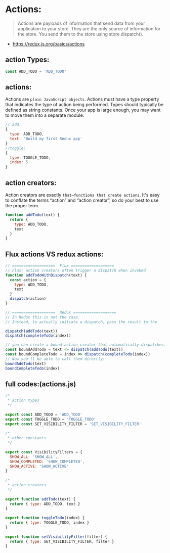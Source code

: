 # Actions:
> Actions are payloads of information that send data from your application to your store. They are the only source of information for the store. You send them to the store using store.dispatch().
+ https://redux.js.org/basics/actions


## action Types:
```js
const ADD_TODO = 'ADD_TODO'
```

## actions:
Actions are `plain JavaScript objects`. Actions must have a type property that indicates the type of action being performed. Types should typically be defined as string constants. Once your app is large enough, you may want to move them into a separate module.
```js
// add:
{
  type: ADD_TODO,
  text: 'Build my first Redux app'
}
//toggle:
{
  type: TOGGLE_TODO,
  index: 5
}
```


## action creators:
Action creators are exactly `that—functions that create actions`. It's easy to conflate the terms “action” and “action creator”, so do your best to use the proper term.
```js
function addTodo(text) {
  return {
    type: ADD_TODO,
    text
  }
}
```

## Flux actions VS redux actions:
```js
// ===================  Flux ===================
// Flux: action creators often trigger a dispatch when invoked
function addTodoWithDispatch(text) {
  const action = {
    type: ADD_TODO,
    text
  }
  dispatch(action)
}

// ===================  Redux ===================
// In Redux this is not the case.
// Instead, to actually initiate a dispatch, pass the result to the 

dispatch(addTodo(text))
dispatch(completeTodo(index))

// you can create a bound action creator that automatically dispatches:
const boundAddTodo = text => dispatch(addTodo(text))
const boundCompleteTodo = index => dispatch(completeTodo(index))
// Now you'll be able to call them directly:
boundAddTodo(text)
boundCompleteTodo(index)
```


## full codes:(actions.js)
```js
/*
 * action types
 */
​
export const ADD_TODO = 'ADD_TODO'
export const TOGGLE_TODO = 'TOGGLE_TODO'
export const SET_VISIBILITY_FILTER = 'SET_VISIBILITY_FILTER'
​
/*
 * other constants
 */
​
export const VisibilityFilters = {
  SHOW_ALL: 'SHOW_ALL',
  SHOW_COMPLETED: 'SHOW_COMPLETED',
  SHOW_ACTIVE: 'SHOW_ACTIVE'
}
​
/*
 * action creators
 */
​
export function addTodo(text) {
  return { type: ADD_TODO, text }
}
​
export function toggleTodo(index) {
  return { type: TOGGLE_TODO, index }
}
​
export function setVisibilityFilter(filter) {
  return { type: SET_VISIBILITY_FILTER, filter }
}
```

